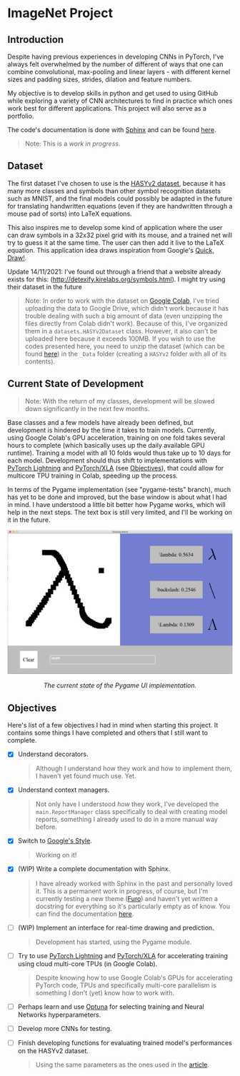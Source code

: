 # ImageNet Project

## Introduction

Despite having previous experiences in developing CNNs in PyTorch, I've always
felt overwhelmed by the number of different of ways that one can combine
convolutional, max-pooling and linear layers - with different kernel sizes and
padding sizes, strides, dilation and feature numbers.

My objective is to develop skills in python and get used to using GitHub while
exploring a variety of CNN architectures to find in practice which ones work
best for different applications. This project will also serve as a portfolio.

The code's documentation is done with [Sphinx](https://www.sphinx-doc.org/)
and can be found [here](https://antoniorochaaz.github.io/ImageNet/).

> Note:
    This is a *work in progress*.

Dataset
-------

The first dataset I've chosen to use is the
[HASYv2 dataset](https://arxiv.org/abs/1701.08380), because it has many more
classes and symbols than other symbol recognition datasets such as MNIST, and
the final models could possibly be adapted in the future for translating
handwritten equations (even if they are handwritten through a mouse pad of
sorts) into LaTeX equations.

This also inspires me to develop some kind of application where the user can
draw symbols in a 32x32 pixel grid with its mouse, and a trained net will try to
guess it at the same time. The user can then add it live to the LaTeX equation.
This application idea draws inspiration from Google's
[Quick, Draw!](https://quickdraw.withgoogle.com/).

Update 14/11/2021: I've found out through a friend that a website already exists
for this: (http://detexify.kirelabs.org/symbols.html). I might try using their
dataset in the future

> Note:
    In order to work with the dataset on
    [Google Colab](https://colab.research.google.com/), I've tried uploading
    the data to Google Drive, which didn't work because it has trouble dealing
    with such a big amount of data (even unzipping the files directly from Colab
    didn't work). Because of this, I've organized them in a
    `datasets.HASYv2Dataset` class. However, it also can't be uploaded here
    because it exceeds 100MB. If you wish to use the codes presented here, you
    need to unzip the dataset (which can be found
    [here](https://zenodo.org/record/259444#.YYwmp73MLUJ)) in the
    `_Data` folder (creating a `HASYv2` folder with all of its contents).

Current State of Development
----------------------------

> Note:
    With the return of my classes, development will be slowed down
    significantly in the next few months.

Base classes and a few models have already been defined, but development is
hindered by the time it takes to train models. Currently, using Google Colab's
GPU acceleration, training on one fold takes several hours to complete (which
basically uses up the daily available GPU runtime). Training a model with all
10 folds would thus take up to 10 days for each model. Development should thus
shift to implementations with
[PyTorch Lightning](https://www.pytorchlightning.ai/) and
[PyTorch/XLA](https://github.com/pytorch/xla/) (see [Objectives](#objectives)),
that could allow for multicore TPU training in Colab, speeding up the process.

In terms of the Pygame implementation (see "pygame-tests" branch), much has yet
to be done and improved, but the base window is about what I had in mind. I have
understood a little bit better how Pygame works, which will help in the next
steps. The text box is still very limited, and I'll be working on it in the
future.

![Current State of the pygame implementation.](_Assets/drawingboard.png
"Drawing Board")
*<div align="center">The current state of the Pygame UI implementation.</div>*


## Objectives

Here's list of a few objectives I had in mind when starting this project. It
contains some things I have completed and others that I still want to complete.

- [x] Understand decorators.

    >Although I understand how they work and how to implement them, I haven't yet
    found much use. Yet.

- [x] Understand context managers.

    >Not only have I understood *how* they work, I've developed the
    ``main.ReportManager`` class specifically to deal with creating model
    reports, something I already used to do in a more manual way before.

- [x] Switch to
  [Google's Style](https://google.github.io/styleguide/pyguide.html).
    >Working on it!

- [X] (WIP) Write a complete documentation with Sphinx.
    >I have already worked with Sphinx in the past and personally loved it.
    This is a permanent work in progress, of course, but I'm currently testing a
    new theme ([Furo](https://github.com/pradyunsg/furo)) and haven't yet
    written a docstring for everything so it's particularly empty as of know.
    You can find the documentation [here](https://antoniorochaaz.github.io/ImageNet/).

- [ ] (WIP) Implement an interface for real-time drawing and prediction.

    >Development has started, using the Pygame module.

- [ ] Try to use [PyTorch Lightning](https://www.pytorchlightning.ai/) and
  [PyTorch/XLA](https://github.com/pytorch/xla/) for accelerating training
  using cloud multi-core TPUs (in Google Colab).

    > Despite knowing how to use Google Colab's GPUs for accelerating PyTorch code,
    TPUs and specifically multi-core parallelism is something I don't (yet) know
    how to work with.

- [ ] Perhaps learn and use [Optuna](https://optuna.org/) for selecting training
  and Neural Networks hyperparameters.
- [ ] Develop more CNNs for testing.
- [ ] Finish developing functions for evaluating trained model's performances on the
  HASYv2 dataset.
    >Using the same parameters as the ones used in the
    [article](https://arxiv.org/abs/1701.08380).
